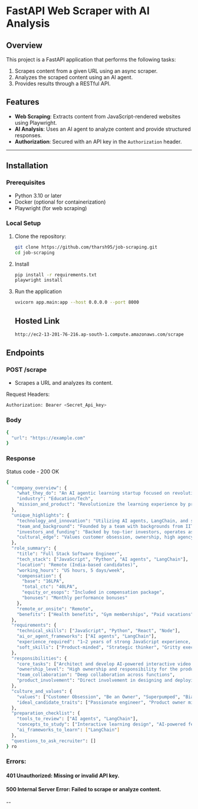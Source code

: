# FastAPI Web Scraper with AI Analysis

## Overview
This project is a FastAPI application that performs the following tasks:
1. Scrapes content from a given URL using an async scraper.
2. Analyzes the scraped content using an AI agent.
3. Provides results through a RESTful API.

## Features
- **Web Scraping**: Extracts content from JavaScript-rendered websites using Playwright.
- **AI Analysis**: Uses an AI agent to analyze content and provide structured responses.
- **Authorization**: Secured with an API key in the `Authorization` header.

---

## Installation

### Prerequisites
- Python 3.10 or later
- Docker (optional for containerization)
- Playwright (for web scraping)

### Local Setup
1. Clone the repository:
   ```bash
   git clone https://github.com/tharsh95/job-scraping.git
   cd job-scraping
   ```
2. Install
   ```bash
   pip install -r requirements.txt
   playwright install
   ```
3. Run the application
   ```bash
   uvicorn app.main:app --host 0.0.0.0 --port 8000
   ```
   ## Hosted Link
   ```bash
   http://ec2-13-201-76-216.ap-south-1.compute.amazonaws.com/scrape
   ```
## Endpoints
### POST /scrape
  - Scrapes a URL and analyzes its content.

  Request
  Headers:
  ```bash
Authorization: Bearer <Secret_Api_key>
  ```
### Body
```bash
{
  "url": "https://example.com"
}
```
### Response
Status code - 200 OK
```bash
{
  "company_overview": {
    "what_they_do": "An AI agentic learning startup focused on revolutionizing how people learn through an interactive platform that utilizes AI technology.",
    "industry": "Education/Tech",
    "mission_and_product": "Revolutionize the learning experience by providing an AI-powered platform that engages users and boosts retention."
  },
  "unique_highlights": {
    "technology_and_innovation": "Utilizing AI agents, LangChain, and similar frameworks to create interactive learning experiences.",
    "team_and_background": "Founded by a team with backgrounds from IIT, Microsoft, Amazon, Bain, and Goldman Sachs. Backed by top-tier investors.",
    "investors_and_funding": "Backed by top-tier investors, operates as a remote-first company (India-based candidates for remote roles), offering competitive compensation including ESOPs and bonuses tied to product impact.",
    "cultural_edge": "Values customer obsession, ownership, high agency and pace, bias toward output, and excellence in everything they do."
  },
  "role_summary": {
    "title": "Full Stack Software Engineer",
    "tech_stack": ["JavaScript", "Python", "AI agents", "LangChain"],
    "location": "Remote (India-based candidates)",
    "working_hours": "US hours, 5 days/week",
    "compensation": {
      "base": "16LPA",
      "total_ctc": "40LPA",
      "equity_or_esops": "Included in compensation package",
      "bonuses": "Monthly performance bonuses"
    },
    "remote_or_onsite": "Remote",
    "benefits": ["Health benefits", "Gym memberships", "Paid vacations", "Birthday off"]
  },
  "requirements": {
    "technical_skills": ["JavaScript", "Python", "React", "Node"],
    "ai_or_agent_frameworks": ["AI agents", "LangChain"],
    "experience_required": "1–2 years of strong JavaScript experience, hands-on experience with AI agents or similar frameworks, and experience in early-stage AI or tech startups",
    "soft_skills": ["Product-minded", "Strategic thinker", "Gritty executor", "Self-starter", "Low-ego team player"]
  },
  "responsibilities": {
    "core_tasks": ["Architect and develop AI-powered interactive video features", "Build UIs and backend services", "Collaborate with product, design, and AI teams", "Ownership of full-stack code", "Contribute to system improvements"],
    "ownership_level": "High ownership and responsibility for the product",
    "team_collaboration": "Deep collaboration across functions",
    "product_involvement": "Direct involvement in designing and deploying interactive learning features"
  },
  "culture_and_values": {
    "values": ["Customer Obsession", "Be an Owner", "Superpumped", "Bias Toward Output", "Nothing But Excellence"],
    "ideal_candidate_traits": ["Passionate engineer", "Product owner mindset", "Founder-like learning approach"]
  },
  "preparation_checklist": {
    "tools_to_review": ["AI agents", "LangChain"],
    "concepts_to_study": ["Interactive learning design", "AI-powered features"],
    "ai_frameworks_to_learn": ["LangChain"]
  },
  "questions_to_ask_recruiter": []
} ro 
```
### Errors:

#### 401 Unauthorized: Missing or invalid API key.
#### 500 Internal Server Error: Failed to scrape or analyze content.

--
